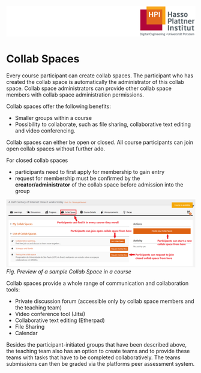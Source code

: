 ![HPI Logo](../img/HPI_Logo.png)

# Collab Spaces

Every course participant can create collab spaces.
The participant who has created the collab space is automatically the administrator of this collab space.
Collab space administrators can provide other collab space members with collab space administration permissions. 

Collab spaces offer the following benefits:  

* Smaller groups within a course 
* Possibility to collaborate, such as file sharing, collaborative text editing and video conferencing. 

Collab spaces can either be open or closed.
All course participants can join open collab spaces without further ado.

For closed collab spaces
* participants need to first apply for membership to gain entry 
* request for membership must be confirmed by the **creator/administrator** of the collab space before admission into the group  

![HPI Logo](../img/features/structure/collab_space.png)  
*Fig. Preview of a sample Collab Space in a course*  

Collab spaces provide a whole range of communication and collaboration tools:   

* Private discussion forum (accessible only by collab space members and the teaching team)
* Video conference tool (Jitsi)
* Collaborative text editing (Etherpad) 
* File Sharing 
* Calendar

Besides the participant-initiated groups that have been described above, the teaching team also has an option to create teams and to provide these teams with tasks that have to be completed collaboratively. The teams submissions can then be graded via the platforms peer assessment system.
